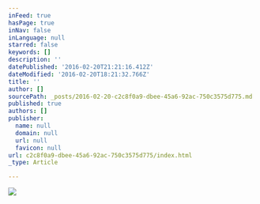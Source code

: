 ```yaml
---
inFeed: true
hasPage: true
inNav: false
inLanguage: null
starred: false
keywords: []
description: ''
datePublished: '2016-02-20T21:21:16.412Z'
dateModified: '2016-02-20T18:21:32.766Z'
title: ''
author: []
sourcePath: _posts/2016-02-20-c2c8f0a9-dbee-45a6-92ac-750c3575d775.md
published: true
authors: []
publisher:
  name: null
  domain: null
  url: null
  favicon: null
url: c2c8f0a9-dbee-45a6-92ac-750c3575d775/index.html
_type: Article

---
```

![](https://the-grid-user-content.s3-us-west-2.amazonaws.com/6f8830e6-1e9a-45f8-bc06-254b4c5dbaef.png)